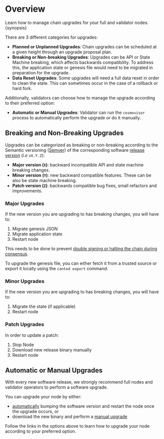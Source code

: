 <!--
order: 1
-->

# Overview

Learn how to manage chain upgrades for your full and validator nodes. {synopsis}

There are 3 different categories for upgrades:

- **Planned or Unplanned Upgrades**: Chain upgrades can be scheduled at a given height through an upgrade proposal plan.
- **Breaking or Non-breaking Upgrades**: Upgrades can be API or State Machine breaking, which affects backwards compatibility. To address this, the application state or genesis file would need to be migrated in preparation for the upgrade.
- **Data Reset Upgrades**: Some upgrades will need a full data reset in order to clean the state. This can sometimes occur in the case of a rollback or hard fork.

Additionally, validators can choose how to manage the upgrade according to their preferred option:

- **Automatic or Manual Upgrades**: Validator can run the `cosmovisor` process to automatically perform the upgrade or do it manually.

## Breaking and Non-Breaking Upgrades

Upgrades can be categorized as breaking or non-breaking according to the Semantic versioning ([Semver](https://semver.org/)) of the corresponding software [release version](https://github.com/Canto-Network/canto/releases) (*i.e* `vX.Y.Z`):

- **Major version (`X`)**: backward incompatible API and state machine breaking changes.
- **Minor version (`Y`)**: new backward compatible features. These can be also be state machine breaking.
- **Patch version (`Z`)**: backwards compatible bug fixes, small refactors and improvements.

### Major Upgrades

If the new version you are upgrading to has breaking changes, you will have to:

1. Migrate genesis JSON
2. Migrate application state
3. Restart node

This needs to be done to prevent [double signing or halting the chain during consensus](https://docs.tendermint.com/master/spec/consensus/signing.html#double-signing).

To upgrade the genesis file, you can either fetch it from a trusted source or export it locally using the `cantod export` command.

### Minor Upgrades

If the new version you are upgrading to has breaking changes, you will have to:

1. Migrate the state (if applicable)
2. Restart node

### Patch Upgrades

In order to update a patch:

1. Stop Node
2. Download new release binary manually
3. Restart node

## Automatic or Manual Upgrades

With every new software release, we strongly recommend full nodes and validator operators to perform a software upgrade.

You can upgrade your node by either:

- [automatically](./automated) bumping the software version and restart the node once the upgrade occurs, or
- download the new binary and perform a [manual upgrade](manual)

Follow the links in the options above to learn how to upgrade your node according to your preferred option.
